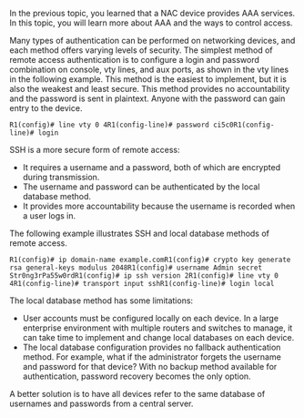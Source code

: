 In the previous topic, you learned that a NAC device provides AAA services. In this topic, you will learn more about AAA and the ways to control access.

Many types of authentication can be performed on networking devices, and each method offers varying levels of security. The simplest method of remote access authentication is to configure a login and password combination on console, vty lines, and aux ports, as shown in the vty lines in the following example. This method is the easiest to implement, but it is also the weakest and least secure. This method provides no accountability and the password is sent in plaintext. Anyone with the password can gain entry to the device.

```
R1(config)# line vty 0 4R1(config-line)# password ci5c0R1(config-line)# login
```

SSH is a more secure form of remote access:

- It requires a username and a password, both of which are encrypted during transmission.
- The username and password can be authenticated by the local database method.
- It provides more accountability because the username is recorded when a user logs in.

The following example illustrates SSH and local database methods of remote access.

```
R1(config)# ip domain-name example.comR1(config)# crypto key generate rsa general-keys modulus 2048R1(config)# username Admin secret Str0ng3rPa55w0rdR1(config)# ip ssh version 2R1(config)# line vty 0 4R1(config-line)# transport input sshR1(config-line)# login local
```

The local database method has some limitations:

- User accounts must be configured locally on each device. In a large enterprise environment with multiple routers and switches to manage, it can take time to implement and change local databases on each device.
- The local database configuration provides no fallback authentication method. For example, what if the administrator forgets the username and password for that device? With no backup method available for authentication, password recovery becomes the only option.

A better solution is to have all devices refer to the same database of usernames and passwords from a central server. 